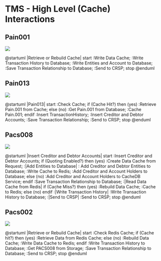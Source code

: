 # TMS - High Level (Cache) Interactions

## Pain001

![](../../images/high_level_pain001.png)

@startuml
|Retrieve or Rebuild Cache|
start
:Write Data Cache;
:Write Transaction History to Database;
:Write Entities and Account to Database;
:Save Transaction Relationship to Database;
:Send to CRSP;
stop
@enduml

## Pain013

![](../../images/High_Level_Pain013_cache_interactions.png)

@startuml
|Pain013|
start
:Check Cache;
if (Cache Hit?) then (yes)
  :Retrieve Pain.001 from Cache;
else (no)
  :Get Pain.001 from Database;
  :Cache Pain.001;
endif
:Insert TransactionHistory;
:Insert Creditor and Debtor Accounts;
:Save Transaction Relationship;
:Send to CRSP;
stop
@enduml

## Pacs008

![](../../images/high_level_cache_interactions_pacs008.png)

@startuml
|Insert Creditor and Debtor Accounts|
start
:Insert Creditor and Debtor Accounts;
if (Quoting Enabled?) then (yes)
  :Create Data Cache from Request;
  :|Add Entities to Database|
  : Add Creditor and Debtor Entities to Database;
  :Write Cache to Redis;
  :Add Creditor and Account Holders to Database;
else (no)
  :Add Creditor and Account Holders to CacheDB Service;
endif
:Save Transaction Relationship to Database;
:|Read Data Cache from Redis|
if (Cache Miss?) then (yes)
  :Rebuild Data Cache;
  :Cache to Redis;
else (no)
endif
:|Write Transaction History|
:Write Transaction History to Database;
:|Send to CRSP|
:Send to CRSP;
stop
@enduml

## Pacs002

![](../../images/high_level_pacs_002_cache_interactions.png)

@startuml
|Retrieve or Rebuild Cache|
start
:Check Redis Cache;
if (Cache hit?) then (yes)
  :Retrieve Data from Redis Cache;
else (no)
  :Rebuild Data Cache;
  :Write Data Cache to Redis;
endif
:Write Transaction History to Database;
:Get PACS008 from Storage;
:Save Transaction Relationship to Database;
:Send to CRSP;
stop
@enduml